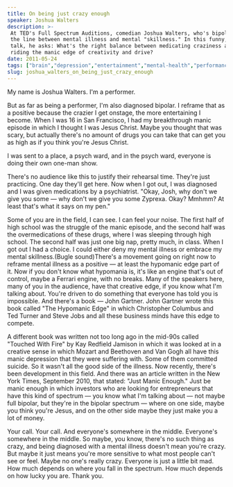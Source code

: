 ```yaml
---
title: On being just crazy enough
speaker: Joshua Walters
description: >-
 At TED's Full Spectrum Auditions, comedian Joshua Walters, who's bipolar, walks
 the line between mental illness and mental "skillness." In this funny, thought-provoking
 talk, he asks: What's the right balance between medicating craziness away and
 riding the manic edge of creativity and drive?
date: 2011-05-24
tags: ["brain","depression","entertainment","mental-health","performance"]
slug: joshua_walters_on_being_just_crazy_enough
---
```


My name is Joshua Walters. I'm a performer.

But as far as being a performer, I'm also diagnosed bipolar. I reframe that as a positive
because the crazier I get onstage, the more entertaining I become. When I was 16 in San
Francisco, I had my breakthrough manic episode in which I thought I was Jesus Christ.
Maybe you thought that was scary, but actually there's no amount of drugs you can take
that can get you as high as if you think you're Jesus Christ.

I was sent to a place, a psych ward, and in the psych ward, everyone is doing their own
one-man show. 

There's no audience like this to justify their rehearsal time. They're just practicing.
One day they'll get here. Now when I got out, I was diagnosed and I was given medications
by a psychiatrist. "Okay, Josh, why don't we give you some — why don't we give you some
Zyprexa. Okay? Mmhmm? At least that's what it says on my pen." 

Some of you are in the field, I can see. I can feel your noise. The first half of high
school was the struggle of the manic episode, and the second half was the overmedications
of these drugs, where I was sleeping through high school. The second half was just one big
nap, pretty much, in class. When I got out I had a choice. I could either deny my mental
illness or embrace my mental skillness.(Bugle sound)There's a movement going on right now
to reframe mental illness as a positive — at least the hypomanic edge part of it. Now if
you don't know what hypomania is, it's like an engine that's out of control, maybe a
Ferrari engine, with no breaks. Many of the speakers here, many of you in the audience,
have that creative edge, if you know what I'm talking about. You're driven to do something
that everyone has told you is impossible. And there's a book — John Gartner. John Gartner
wrote this book called "The Hypomanic Edge" in which Christopher Columbus and Ted Turner
and Steve Jobs and all these business minds have this edge to compete.

A different book was written not too long ago in the mid-90s called "Touched With Fire" by
Kay Redfield Jamison in which it was looked at in a creative sense in which Mozart and
Beethoven and Van Gogh all have this manic depression that they were suffering with. Some
of them committed suicide. So it wasn't all the good side of the illness. Now recently,
there's been development in this field. And there was an article written in the New York
Times, September 2010, that stated: "Just Manic Enough." Just be manic enough in which
investors who are looking for entrepreneurs that have this kind of spectrum — you know
what I'm talking about — not maybe full bipolar, but they're in the bipolar spectrum —
where on one side, maybe you think you're Jesus, and on the other side maybe they just
make you a lot of money. 

Your call. Your call. And everyone's somewhere in the middle. Everyone's somewhere in the
middle. So maybe, you know, there's no such thing as crazy, and being diagnosed with a
mental illness doesn't mean you're crazy. But maybe it just means you're more sensitive to
what most people can't see or feel. Maybe no one's really crazy. Everyone is just a little
bit mad. How much depends on where you fall in the spectrum. How much depends on how lucky
you are. Thank you.

<!--
ad_duration=3.33
event="Full Spectrum Auditions"
external_start_time=0
intro_duration=11.82
is_subtitle_required="False"
is_talk_featured="True"
language="en"
language_swap="False"
native_language="en"
number_of_related_talks=6
number_of_speakers=1
number_of_subtitled_videos=39
number_of_tags=5
number_of_talk_download_languages=39
number_of_talk_more_resources=0
number_of_talk_recommendations=0
number_of_talks_take_actions=0
post_ad_duration=0.83
published_timestamp="2011-06-24 15:50:15"
recording_date="2011-05-24"
speaker_description="Comedian, activist"
speaker_is_published=1
speaker_name="Joshua Walters"
talk_name="On being just crazy enough"
talks_tags=["brain","depression","entertainment","mental-health","performance"]
url_audio="https://download.ted.com/talks/JoshuaWalters_2011S.mp3?apikey=acme-roadrunner"
url_photo_speaker="https://pe.tedcdn.com/images/ted/14a7d9ebc3653c51dee45c79b7019de996ffb4a2_254x191.jpg"
url_photo_talk="https://pe.tedcdn.com/images/ted/3ae249a3f496de5041e3f9045106cda9d117c959_1600x1200.jpg"
url_webpage="https://www.ted.com/talks/joshua_walters_on_being_just_crazy_enough"
video_type_name="TED Stage Talk"
-->